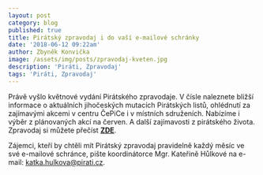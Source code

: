 ```yaml
---
layout: post
category: blog
published: true
title: Pirátský zpravodaj i do vaší e-mailové schránky
date: '2018-06-12 09:22am'
author: Zbyněk Konvička
image: /assets/img/posts/zpravodaj-kveten.jpg
description: 'Piráti, Zpravodaj'
tags: 'Piráti, Zpravodaj'
---
```

Právě vyšlo květnové vydání Pirátského zpravodaje. V čísle naleznete bližší informace o aktuálních jihočeských mutacích Pirátských listů, ohlédnutí za zajímavými akcemi v centru ČePiCe i v místních sdruženích. Nabízíme i výběr z plánovaných akcí na červen. A další zajímavosti z pirátského života. Zpravodaj si můžete přečíst [**ZDE**](https://cb.pirati.cz/assets/img/zpravodaj_kveten.pdf).

Zájemci, kteří by chtěli mít Pirátský zpravodaj pravidelně každý měsíc ve své e-mailové schránce, pište koordinátorce Mgr. Kateřině Hůlkové na e-mail: [katka.hulkova@pirati.cz](katka.hulkova@pirati.cz).
